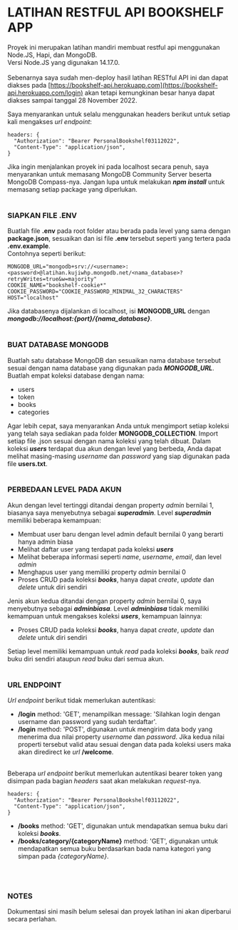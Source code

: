 # LATIHAN RESTFUL API BOOKSHELF APP
Proyek ini merupakan latihan mandiri membuat restful api menggunakan Node.JS, Hapi, dan MongoDB.
<br>Versi Node.JS yang digunakan 14.17.0.
<br><br>
Sebenarnya saya sudah men-deploy hasil latihan RESTful API ini dan dapat diakses pada [https://bookshelf-api.herokuapp.com](https://bookshelf-api.herokuapp.com/login) akan tetapi kemungkinan besar hanya dapat diakses sampai tanggal 28 November 2022.

Saya menyarankan untuk selalu menggunakan headers berikut untuk setiap kali mengakses *url endpoint*:
<br>
```
headers: {
  "Authorization": "Bearer PersonalBookshelf03112022",
  "Content-Type": "application/json",
}
```
Jika ingin menjalankan proyek ini pada localhost secara penuh, saya menyarankan untuk memasang MongoDB Community Server beserta MongoDB Compass-nya.
Jangan lupa untuk melakukan ***npm install*** untuk memasang setiap package yang diperlukan.
<br><br>
### SIAPKAN FILE .ENV
Buatlah file **.env** pada root folder atau berada pada level yang sama dengan **package.json**, sesuaikan dan isi file **.env** tersebut seperti yang tertera pada **.env.example**.
<br>Contohnya seperti berikut:
```
MONGODB_URL="mongodb+srv://<username>:<password>@latihan.kujiwhp.mongodb.net/<nama_database>?retryWrites=true&w=majority"
COOKIE_NAME="bookshelf-cookie*"
COOKIE_PASSWORD="COOKIE_PASSWORD_MINIMAL_32_CHARACTERS"
HOST="localhost"
```
Jika databasenya dijalankan di localhost, isi **MONGODB_URL** dengan ***mongodb://localhost:{port}/{nama_database}***.
<br><br>
### BUAT DATABASE MONGODB
Buatlah satu database MongoDB dan sesuaikan nama database tersebut sesuai dengan nama database yang digunakan pada ***MONGODB_URL***.
Buatlah empat koleksi database dengan nama:
+ users
+ token
+ books
+ categories

Agar lebih cepat, saya menyarankan Anda untuk mengimport setiap koleksi yang telah saya sediakan pada folder **MONGODB_COLLECTION**. Import setiap file .json sesuai dengan nama koleksi yang telah dibuat.
Dalam koleksi ***users*** terdapat dua akun dengan level yang berbeda, Anda dapat melihat masing-masing *username* dan *password* yang siap digunakan pada file **users.txt**.
<br><br>
### PERBEDAAN LEVEL PADA AKUN
Akun dengan level tertinggi ditandai dengan property *admin* bernilai 1, biasanya saya menyebutnya sebagai ***superadmin***.
Level ***superadmin*** memiliki beberapa kemampuan:
+ Membuat user baru dengan level admin default bernilai 0 yang berarti hanya admin biasa
+ Melihat daftar user yang terdapat pada koleksi ***users***
+ Melihat beberapa informasi seperti *name*, *username*, *email*, dan level *admin*
+ Menghapus user yang memiliki property *admin* bernilai 0
+ Proses CRUD pada koleksi ***books***, hanya dapat *create*, *update* dan *delete* untuk diri sendiri

Jenis akun kedua ditandai dengan property *admin* bernilai 0, saya menyebutnya sebagai ***adminbiasa***.
Level ***adminbiasa*** tidak memiliki kemampuan untuk mengakses koleksi ***users***, kemampuan lainnya:
+ Proses CRUD pada koleksi ***books***, hanya dapat *create*, *update* dan *delete* untuk diri sendiri

Setiap level memiliki kemampuan untuk *read* pada koleksi ***books***, baik *read* buku diri sendiri ataupun *read* buku dari semua akun.
<br><br>
### URL ENDPOINT
*Url endpoint* berikut tidak memerlukan autentikasi:

+ **/login**
method: 'GET', menampilkan message: 'Silahkan login dengan username dan password yang sudah terdaftar'.
+ **/login**
method: 'POST', digunakan untuk mengirim data body yang menerima dua nilai property *username* dan *password*. Jika kedua nilai properti tersebut valid atau sesuai dengan data pada koleksi users maka akan diredirect ke *url* **/welcome**.

<br>Beberapa *url endpoint* berikut memerlukan autentikasi bearer token yang disimpan pada bagian *headers* saat akan melakukan *request*-nya.
```
headers: {
  "Authorization": "Bearer PersonalBookshelf03112022",
  "Content-Type": "application/json",
}
```
+ **/books**
method: 'GET', digunakan untuk mendapatkan semua buku dari koleksi ***books***.
+ **/books/category/{categoryName}**
method: 'GET', digunakan untuk mendapatkan semua buku berdasarkan bada nama kategori yang simpan pada *{categoryName}*.

<br><br>
### NOTES
Dokumentasi sini masih belum selesai dan proyek latihan ini akan diperbarui secara perlahan.
